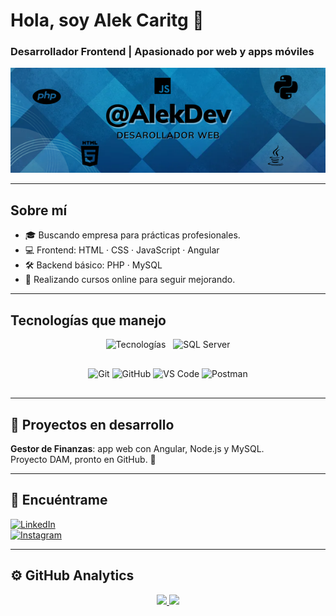 # Hola, soy Alek Caritg 👋  
### Desarrollador Frontend | Apasionado por web y apps móviles

<p align="center">
  <img src="./banner.png" alt="Banner de AlekDevs" width="100%" style="max-height: 250px; object-fit: contain;">
</p>

---

## Sobre mí

- 🎓 Buscando empresa para prácticas profesionales. 
- 💻 Frontend: HTML · CSS · JavaScript · Angular  
- 🛠️ Backend básico: PHP · MySQL  
- 🌱 Realizando cursos online para seguir mejorando.

---

## Tecnologías que manejo

<p align="center" style="margin-bottom: 30px;">
  <img src="https://skillicons.dev/icons?i=html,css,bootstrap,javascript,angular,php,python,java,nodejs,mysql,mongodb&perline=12" alt="Tecnologías" />
  <img src="https://cdn.jsdelivr.net/gh/devicons/devicon/icons/microsoftsqlserver/microsoftsqlserver-original.svg" width="40" height="40" alt="SQL Server" style="margin-left:8px;" />
</p>

<p align="center" style="margin-bottom: 30px;">
  <!-- Herramientas -->
  <img src="https://img.shields.io/badge/Git-F05032?style=for-the-badge&logo=git&logoColor=white" alt="Git" />
  <img src="https://img.shields.io/badge/GitHub-181717?style=for-the-badge&logo=github&logoColor=white" alt="GitHub" />
  <img src="https://img.shields.io/badge/VS_Code-007ACC?style=for-the-badge&logo=visual-studio-code&logoColor=white" alt="VS Code" />
  <img src="https://img.shields.io/badge/Postman-FF6C37?style=for-the-badge&logo=postman&logoColor=white" alt="Postman" />
</p>



---

## 🚧 Proyectos en desarrollo

**Gestor de Finanzas**: app web con Angular, Node.js y MySQL.  
Proyecto DAM, pronto en GitHub. 🚀

---

## 📱 Encuéntrame

[![LinkedIn](https://img.shields.io/badge/LinkedIn-Alek_Caritg-0077B5?style=for-the-badge&logo=linkedin&logoColor=white&labelColor=101010)](https://www.linkedin.com/in/alekcaritg/)  
[![Instagram](https://img.shields.io/badge/Instagram-@alek_rexy05-E4405F?style=for-the-badge&logo=instagram&logoColor=white&labelColor=101010)](https://instagram.com/alek_rexy05)

---

## ⚙️ GitHub Analytics

<p align="center">
  <a href="https://github.com/AlekCaritgDev">
    <img height="180em" src="https://github-readme-stats-eight-theta.vercel.app/api?username=AlekCaritgDev&show_icons=true&theme=algolia&include_all_commits=true&count_private=true"/>
    <img height="180em" src="https://github-readme-stats-eight-theta.vercel.app/api/top-langs/?username=AlekCaritgDev&layout=compact&langs_count=8&theme=algolia"/>
  </a>
</p>
